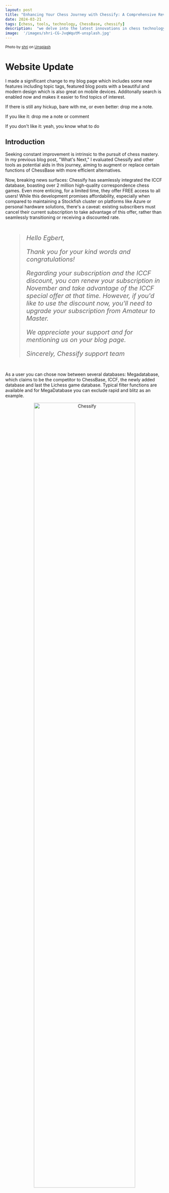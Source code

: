 ```yaml
---
layout: post
title: "Enhancing Your Chess Journey with Chessify: A Comprehensive Review"
date: 2024-03-21
tags: [chess, tools, technology, ChessBase, chessify]
description:  "we delve into the latest innovations in chess technology and explore the enhancements Chessify brings to the table."
image:  '/images/shri-CG-JvqWqutM-unsplash.jpg'
---
```


<div style="text-align: left; font-size: smaller;">
Photo by <a href="https://unsplash.com/@thefatdash?utm_content=creditCopyText&utm_medium=referral&utm_source=unsplash">shri</a> on <a href="https://unsplash.com/photos/chess-pieces-on-chess-board-CG-JvqWqutM?utm_content=creditCopyText&utm_medium=referral&utm_source=unsplash">Unsplash</a>
</div>  

# Website Update

I made a significant change to my blog page which includes some new features including topic tags, featured blog posts with a beautiful and modern design which is also great on mobile devices. Additonally search is enabled now and makes it easier to find topics of interest. 

If there is still any hickup, bare with me, or even better: drop me a note.

If you like it: drop me a note or comment

If you don't like it: yeah, you know what to do

## Introduction

Seeking constant improvement is intrinsic to the pursuit of chess mastery. In my previous blog post, "What's Next," I evaluated Chessify and other tools as potential aids in this journey, aiming to augment or replace certain functions of ChessBase with more efficient alternatives.

Now, breaking news surfaces: Chessify has seamlessly integrated the ICCF database, boasting over 2 million high-quality correspondence chess games. Even more enticing, for a limited time, they offer FREE access to all users! While this development promises affordability, especially when compared to maintaining a Stockfish cluster on platforms like Azure or personal hardware solutions, there's a caveat: existing subscribers must cancel their current subscription to take advantage of this offer, rather than seamlessly transitioning or receiving a discounted rate.



<div style="border: 1px solid white; padding: 10px">
     <blockquote style="font-size: 20px; font-style: italic; font-weight: 400;">
Hello Egbert,

Thank you for your kind words and congratulations!

Regarding your subscription and the ICCF discount, you can renew your subscription in November and take advantage of the ICCF special offer at that time. However, if you'd like to use the discount now, you'll need to upgrade your subscription from Amateur to Master.

We appreciate your support and for mentioning us on your blog page. 

Sincerely,
Chessify support team
   </blockquote>
</div>

As a user you can chose now between several databases: Megadatabase, which claims to be the competitor to ChessBase, ICCF, the newly added database and last the Lichess game database. Typical filter functions are available and for MegaDatabase you can exclude rapid and blitz as an example.

<div style="text-align:center;">
  <img src="{{site.baseurl}}/images/Chessify 2024-03-20 160443.png" alt="Chessify" style="width:80%;">
</div>

I proceeded to put Chessify through its paces, initiating several maneuvers and analyses. Firstly, I filtered games with my name:

<div style="text-align:center;">
  <img src="{{site.baseurl}}/images/Chessify 2024-03-20 163214.png" alt="Chessify" style="width:80%;">
</div>

Subsequently, I requested a thorough analysis with a depth of 30:

<div style="text-align:center;">
  <img src="{{site.baseurl}}/images/Chessify 2024-03-20 164423.png" alt="Chessify" style="width:80%;">
</div>

Initial impressions suggested parity with industry staples like ChessBase or Lichess, yet reality proved otherwise. Utilizing a recent challenging game from the 2024 Champions League, I instructed Chessify to analyze via the ChessBase plugin, employing *Fine* and *9s* parameters. The game, characterized by a tense climax resulting in a draw, exposed a significant discrepancy:

1. ChessBase Tactical Analysis

<iframe style='border: 0;' width='900px' height='600px' src='https://share.chessbase.com/SharedGames/frame/?p=nNnDqfUIXcgWG1elveS60I0zIeLvvKgmmmwDFpbsiMIiR7OuL75ArDMSGRmDPPpW'></iframe>

Subsequently, using the standard PGN from the ICCF website, I subjected it to Chessify's full game analysis, configured with a depth of 20, which is the standard preset on the the website.

2. Chessify Full Game Analysis

<iframe style='border: 0;' width='900px' height='600px' src='https://share.chessbase.com/SharedGames/frame/?p=yFHpqEPJQk5D3BZo3YSiU/Q4FP/Cm3qRxfMH3qPDHuakP01X9doz7tvtMuATRRav'></iframe>

The disparity is stark! Chessify flagged move 33. ..g5?! as a Black inaccuracy, favoring White with a 1.01-point advantage, only to later suggest the erroneous move 34. Bd2!? for White, erroneously indicating a minor advantage. That this was the only correct move was overlooked and really weird, Chessify suggested then the alternative 34. Qd2, which is exactly the move I made.

In contrast, Lichess failed to identify any flaws:

<iframe width="600" height="371" src="https://lichess.org/study/embed/PmMDa3wy/GfOBTEdT" frameborder=0></iframe>

## Chessify Mobile App

Finally, exploring the Chessify Mobile App proved frustrating. Despite its potential, the app operates independently of the Chessify platform, akin to the disjointed structure observed with the ChessBase app. This segmentation introduces an additional revenue stream, diverging from user expectations. Why should loyal subscribers incur extra expenses merely to access the app on mobile devices?


<div style="border: 1px solid white; padding: 10px;">
     <blockquote style="font-size: 20px; font-style: italic; font-weight: 400;">
Actually, our mobile app and website are separate products, so you need different accounts, as well as different subscriptions for them.

If you have any further questions or need assistance, please don't hesitate to reach out.

Sincerely,
Chessify support team
        </blockquote>
</div>

# Conculsion

In the ever-evolving landscape of chess technology, Chessify emerges as a promising contender. Its integration of the ICCF database heralds a new era of accessibility and analysis. However, discrepancies in analysis accuracy and the disjointed nature of its mobile app underscore areas for improvement. As enthusiasts, we eagerly anticipate advancements that align with the seamless, intuitive experience we crave in our pursuit of chess excellence.

**Amici Sumus**


> [Subscribe to receive exclusive chess tips, updates, and strategies directly in your inbox](https://follow.it/senior-chess-improver?leanpub) 

> [Follow me on Mastodon for chess insights and more.](https://mastodon.online/invite/mWSpfQP8)